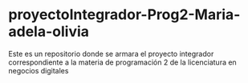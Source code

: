 # proyectoIntegrador-Prog2-Maria-adela-olivia
Este es un repositorio donde se armara el proyecto integrador correspondiente a la materia de programación 2 de la licenciatura en negocios digitales 

